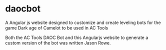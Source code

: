 daocbot
=======

A Angular js website designed to customize and create leveling bots for the game Dark age of Camelot to be used in AC Tools

Both the AC Tools DAOC Bot and this Angularjs website to generate a custom version of the bot was written Jason Rowe.


